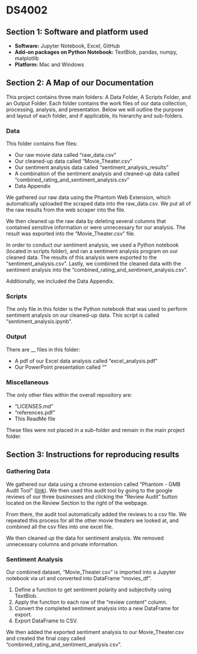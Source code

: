 # DS4002
## Section 1: Software and platform used
- **Software:** Jupyter Notebook, Excel, GitHub
- **Add-on packages on Python Notebook:** TextBlob, pandas, numpy, matplotlib
- **Platform:** Mac and Windows

## Section 2: A Map of our Documentation
This project contains three main folders: A Data Folder, A Scripts Folder, and an Output Folder. Each folder contains the work files of our data collection, processing, analysis, and presentation. Below we will outline the purpose and layout of each folder, and if applicable, its hierarchy and sub-folders.

### Data
This folder contains five files:
- Our raw movie data called “raw_data.csv”
- Our cleaned-up data called “Movie_Theater.csv”
- Our sentiment analysis data called “sentiment_analysis_results”
- A combination of the sentiment analysis and cleaned-up data called “combined_rating_and_sentiment_analysis.csv”
- Data Appendix

We gathered our raw data using the Phantom Web Extension, which automatically uploaded the scraped data into the raw_data.csv. We put all of the raw results from the web scraper into the file.

We then cleaned up the raw data by deleting several columns that contained sensitive information or were unnecessary for our analysis. The result was exported into the “Movie_Theater.csv” file.

In order to conduct our sentiment analysis, we used a Python notebook (located in scripts folder), and ran a sentiment analysis program on our cleaned data. The results of this analysis were exported to the “sentiment_analysis.csv”. Lastly, we combined the cleaned data with the sentiment analysis into the “combined_rating_and_sentiment_analysis.csv”.

Additionally, we included the Data Appendix.

### Scripts
The only file in this folder is the Python notebook that was used to perform sentiment analysis on our cleaned-up data. This script is called “sentiment_analysis.ipynb”.

### Output
There are __ files in this folder:
- A pdf of our Excel data analysis called “excel_analysis.pdf”
- Our PowerPoint presentation called “”

### Miscellaneous
The only other files within the overall repository are:
- “LICENSES.md”
- “references.pdf”
- This ReadMe file

These files were not placed in a sub-folder and remain in the main project folder.

## Section 3: Instructions for reproducing results
### Gathering Data
We gathered our data using a chrome extension called “Phantom - GMB Audit Tool” ([link](https://chromewebstore.google.com/detail/phantom-gmb-audit-tool/ppjhoknoadhakhhdbbjjinlopefmehik)). We then used this audit tool by going to the google reviews of our three businesses and clicking the “Review Audit” button located on the Review Section to the right of the webpage. 

From there, the audit tool automatically added the reviews to a csv file. We repeated this process for all the other movie theaters we looked at, and combined all the csv files into one excel file.

We then cleaned up the data for sentiment analysis. We removed unnecessary columns and private information.  

### Sentiment Analysis 
Our combined dataset, “Movie_Theater.csv” is imported into a Jupyter notebook via url and converted into DataFrame “movies_df”.

1. Define a function to get sentiment polarity and subjectivity using TextBlob. 
2. Apply the function to each row of the “review content” column.
3. Convert the completed sentiment analysis into a new DataFrame for export.
4. Export DataFrame to CSV.

We then added the exported sentiment analysis to our Movie_Theater.csv and created the final copy called “combined_rating_and_sentiment_analysis.csv”.
